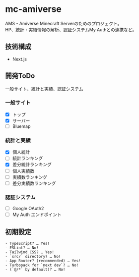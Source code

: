 # mc-amiverse

AMS - Amiverse Minecraft Serverのためのプロジェクト。  
HP、統計・実績情報の解析、認証システムMy Authとの連携など。

## 技術構成

- Next.js

## 開発ToDo

一般サイト、統計と実績、認証システム

### 一般サイト

- [x] トップ
- [x] サーバー
- [ ] Bluemap

### 統計と実績

- [x] 個人統計
- [ ] 統計ランキング
- [x] 差分統計ランキング
- [ ] 個人実績数
- [ ] 実績数ランキング
- [ ] 差分実績数ランキング

### 認証システム

- [ ] Google OAuth2
- [ ] My Auth エンドポイント

## 初期設定

```
- TypeScript? … Yes!
- ESLint? … No!
- Tailwind CSS? … Yes!
- `src/` directory? … No!
- App Router? (recommended) … Yes!
- Turbopack for `next dev`? … No!
- (`@/*` by default)? … No!
```
